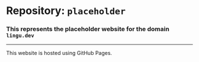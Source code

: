 # Repository: `placeholder`

### This represents the placeholder website for the domain `lingu.dev`

---

This website is hosted using GitHub Pages.